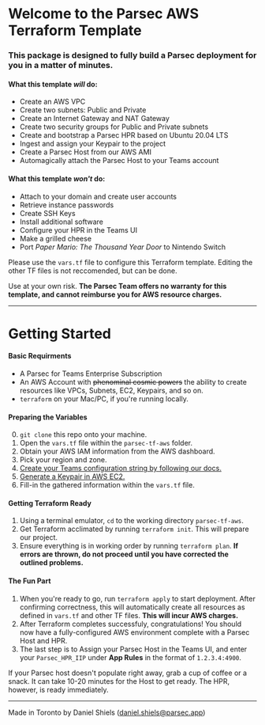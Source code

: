 # Welcome to the Parsec AWS Terraform Template

### This package is designed to fully build a Parsec deployment for you in a matter of minutes.

#### What this template *will* do:
 - Create an AWS VPC
 - Create two subnets: Public and Private
 - Create an Internet Gateway and NAT Gateway
 - Create two security groups for Public and Private subnets
 - Create and bootstrap a Parsec HPR based on Ubuntu 20.04 LTS
 - Ingest and assign your Keypair to the project
 - Create a Parsec Host from our AWS AMI
 - Automagically attach the Parsec Host to your Teams account

#### What this template *won't* do:
 - Attach to your domain and create user accounts
 - Retrieve instance passwords
 - Create SSH Keys
 - Install additional software
 - Configure your HPR in the Teams UI
 - Make a grilled cheese
 - Port *Paper Mario: The Thousand Year Door* to Nintendo Switch

Please use the `vars.tf` file to configure this Terraform template.
Editing the other TF files is not reccomended, but can be done.

Use at your own risk. **The Parsec Team offers no warranty for this template,
and cannot reimburse you for AWS resource charges.**

---
# Getting Started
#### Basic Requirments
 - A Parsec for Teams Enterprise Subscription
 - An AWS Account with ~~phenominal cosmic powers~~ the ability to create resources like VPCs, Subnets, EC2, Keypairs, and so on.
 - `terraform` on your Mac/PC, if you're running locally.

#### Preparing the Variables
0. `git clone` this repo onto your machine.
1. Open the `vars.tf` file within the `parsec-tf-aws` folder.
2. Obtain your AWS IAM information from the AWS dashboard.
3. Pick your region and zone.
4. [Create your Teams configuration string by following our docs.](https://support.parsec.app/hc/en-us/articles/4408962860813-AWS-Marketplace-Listing-Usage-Instructions)
5. [Generate a Keypair in AWS EC2.](https://docs.aws.amazon.com/ground-station/latest/ug/create-ec2-ssh-key-pair.html)
6. Fill-in the gathered information within the `vars.tf` file.

#### Getting Terraform Ready
1. Using a terminal emulator, `cd` to the working directory `parsec-tf-aws`.
2. Get Terraform acclimated by running `terraform init`. This will prepare our project.
3. Ensure everything is in working order by running `terraform plan`. **If errors are thrown, do not proceed until you have corrected the outlined problems.**

#### The Fun Part
1. When you're ready to go, run `terraform apply` to start deployment. After confirming correctness, this will automatically create all resources as defined in `vars.tf` and other TF files. **This will incur AWS charges.**
2. After Terraform completes successfuly, congratulations! You should now have a fully-configured AWS environment complete with a Parsec Host and HPR.
3. The last step is to Assign your Parsec Host in the Teams UI, and enter your `Parsec_HPR_IIP` under **App Rules** in the format of `1.2.3.4:4900`.

If your Parsec host doesn't populate right away, grab a cup of coffee or a snack. It can take 10-20 minutes for the Host to get ready. The HPR, however, is ready immediately.

---
Made in Toronto by Daniel Shiels (daniel.shiels@parsec.app)
